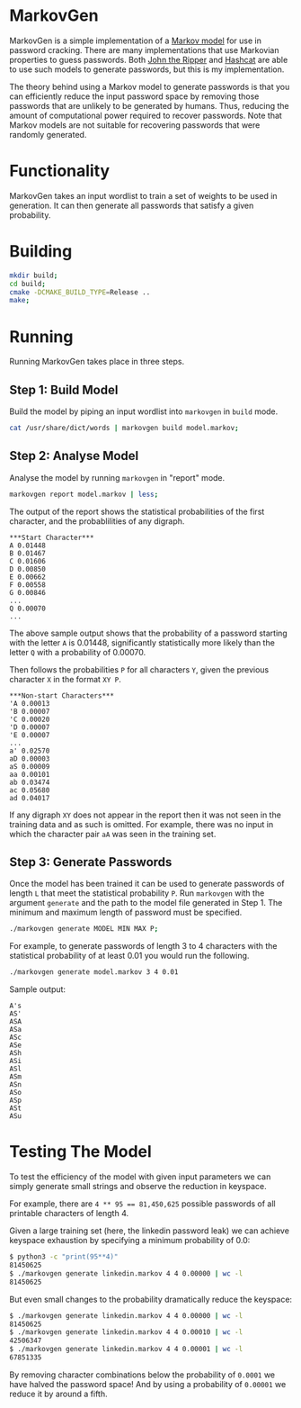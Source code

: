 # MarkovGen

MarkovGen is a simple implementation of a [Markov model](https://en.wikipedia.org/wiki/Markov_model) for use in password cracking. There are many implementations that use Markovian properties to guess passwords. Both [John the Ripper](https://github.com/pmittaldev/john-the-ripper/blob/master/doc/MARKOV) and [Hashcat](https://hashcat.net/forum/thread-6245.html) are able to use such models to generate passwords, but this is my implementation.

The theory behind using a Markov model to generate passwords is that you can efficiently reduce the input password space by removing those passwords that are unlikely to be generated by humans. Thus, reducing the amount of computational power required to recover passwords. Note that Markov models are not suitable for recovering passwords that were randomly generated.

# Functionality

MarkovGen takes an input wordlist to train a set of weights to be used in generation. It can then generate all passwords that satisfy a given probability.

# Building

```bash
mkdir build;
cd build;
cmake -DCMAKE_BUILD_TYPE=Release ..
make;
```

# Running

Running MarkovGen takes place in three steps.

## Step 1: Build Model

Build the model by piping an input wordlist into `markovgen` in `build` mode.

```bash
cat /usr/share/dict/words | markovgen build model.markov;
```

## Step 2: Analyse Model

Analyse the model by running `markovgen` in "report" mode.

```bash
markovgen report model.markov | less;
```

The output of the report shows the statistical probabilities of the first character, and the probablilities of any digraph.

```text
***Start Character***
A 0.01448
B 0.01467
C 0.01606
D 0.00850
E 0.00662
F 0.00558
G 0.00846
...
Q 0.00070
...
```
The above sample output shows that the probability of a password starting with the letter `A` is 0.01448, significantly statistically more likely than the letter `Q` with a probability of 0.00070.

Then follows the probabilities `P` for all characters `Y`, given the previous character `X` in the format `XY P`.

```text
***Non-start Characters***
'A 0.00013
'B 0.00007
'C 0.00020
'D 0.00007
'E 0.00007
...
a' 0.02570
aD 0.00003
aS 0.00009
aa 0.00101
ab 0.03474
ac 0.05680
ad 0.04017
```

If any digraph `XY` does not appear in the report then it was not seen in the training data and as such is omitted. For example, there was no input in which the character pair `aA` was seen in the training set.

## Step 3: Generate Passwords

Once the model has been trained it can be used to generate passwords of length `L` that meet the statistical probability `P`. Run `markovgen` with the argument `generate` and the path to the model file generated in Step 1. The minimum and maximum length of password must be specified.

```bash
./markovgen generate MODEL MIN MAX P;
```

For example, to generate passwords of length 3 to 4 characters with the statistical probability of at least 0.01 you would run the following.

```bash
./markovgen generate model.markov 3 4 0.01
```

Sample output:

```text
A's
AS'
ASA
ASa
ASc
ASe
ASh
ASi
ASl
ASm
ASn
ASo
ASp
ASt
ASu
```

# Testing The Model

To test the efficiency of the model with given input parameters we can simply generate small strings and observe the reduction in keyspace.

For example, there are `4 ** 95 == 81,450,625` possible passwords of all printable characters of length 4.

Given a large training set (here, the linkedin password leak) we can achieve keyspace exhaustion by specifying a minimum probability of 0.0:

```bash
$ python3 -c "print(95**4)"
81450625
$ ./markovgen generate linkedin.markov 4 4 0.00000 | wc -l
81450625
```

But even small changes to the probability dramatically reduce the keyspace:

```bash
$ ./markovgen generate linkedin.markov 4 4 0.00000 | wc -l
81450625
$ ./markovgen generate linkedin.markov 4 4 0.00010 | wc -l
42506347
$ ./markovgen generate linkedin.markov 4 4 0.00001 | wc -l
67851335
```

By removing character combinations below the probability of `0.0001` we have halved the password space! And by using a probability of `0.00001` we reduce it by around a fifth.

